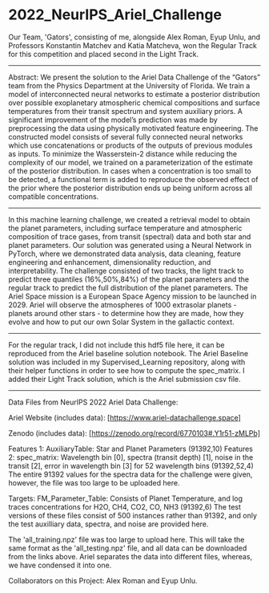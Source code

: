 # 2022_NeurIPS_Ariel_Challenge

Our Team, 'Gators', consisting of me, alongside Alex Roman, Eyup Unlu, and Professors Konstantin Matchev and Katia Matcheva, won the Regular Track for this competition and placed second in the Light Track.

-----------------------------------------------------------------------------------------------

Abstract: We present the solution to the Ariel Data Challenge of the “Gators” team from the Physics Department at the University of Florida. We train a model of interconnected neural networks to estimate a posterior distribution over possible exoplanetary atmospheric chemical compositions and surface temperatures from their transit spectrum and system auxiliary priors. A significant improvement of the model’s prediction was made by preprocessing the data using physically motivated feature engineering. The constructed model consists of several fully connected neural networks which use concatenations or products of the outputs of previous modules as inputs. To minimize the Wasserstein-2 distance while reducing the complexity of our model, we trained on a parameterization of the estimate of the posterior distribution. In cases when a concentration is too small to be detected, a functional term is added to reproduce the observed effect of the prior where the posterior distribution ends up being uniform across all compatible concentrations.

-----------------------------------------------------------------------------------------------

In this machine learning challenge, we created a retrieval model to obtain the planet parameters, including surface temperature and atmospheric composition of trace gases, from transit (spectral) data and both star and planet parameters. Our solution was generated using a Neural Network in PyTorch, where we demonstrated data analysis, data cleaning, feature engineering and enhancement, dimensionality reduction, and interpretability. The challenge consisted of two tracks, the light track to predict three quantiles (16%,50%,84%) of the planet parameters and the regular track to predict the full distribution of the planet parameters. The Ariel Space mission is a European Space Agency mission to be launched in 2029. Ariel will observe the atmospheres of 1000 extrasolar planets - planets around other stars - to determine how they are made, how they evolve and how to put our own Solar System in the gallactic context.

-----------------------------------------------------------------------------------------------

For the regular track, I did not include this hdf5 file here, it can be reproduced from the Ariel baseline solution notebook. The Ariel Baseline solution was included in my Supervised_Learning repository, along with their helper functions in order to see how to compute the spec_matrix. I added their Light Track solution, which is the Ariel submission csv file.

-----------------------------------------------------------------------------------------------

Data Files from NeurIPS 2022 Ariel Data Challenge:

Ariel Website (includes data): [https://www.ariel-datachallenge.space]

Zenodo (includes data): [https://zenodo.org/record/6770103#.Y1r51-zMLPb]

Features 1: AuxiliaryTable: Star and Planet Parameters (91392,10)
Features 2: spec_matrix: Wavelength bin [0], spectra (transit depth) [1], noise in the transit [2], error in wavelength bin [3] for 52 wavelength bins (91392,52,4)
The entire 91392 values for the spectra data for the challenge were given, however, the file was too large to be uploaded here.

Targets: FM_Parameter_Table: Consists of Planet Temperature, and log traces concentrations for H2O, CH4, CO2, CO, NH3 (91392,6)
The test versions of these files consist of 500 instances rather than 91392, and only the test auxilliary data, spectra, and noise are provided here.

The 'all_training.npz' file was too large to upload here. This will take the same format as the 'all_testing.npz' file, and all data can be downloaded from the links above. Ariel separates the data into different files, whereas, we have condensed it into one.

Collaborators on this Project: Alex Roman and Eyup Unlu.
